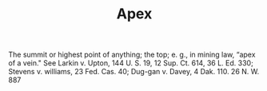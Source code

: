 ---
title: Apex
letter: A
permalink: "/definitions/apex.html"
body: The summit or highest point of anything; the top; e. g., in mining law, “apex
  of a vein." See Larkin v. Upton, 144 U. S. 19, 12 Sup. Ct. 614, 36 L. Ed. 330; Stevens
  v. williams, 23 Fed. Cas. 40; Dug-gan v. Davey, 4 Dak. 110. 26 N. W. 887
published_at: '2018-07-07'
layout: post
---